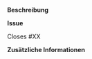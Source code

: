 **Beschreibung**
<!-- Bitte beschreibe kurz was du verändert hast. -->

**Issue**
<!-- Wenn ein Issue existiert, gib hier die ID an, damit dieser automatisch geschlossen wird. -->
Closes #XX

**Zusätzliche Informationen**
<!-- Informationen die für die Personen, die diesen Pull Request überprüfen, hilfreich sein könnten. -->
